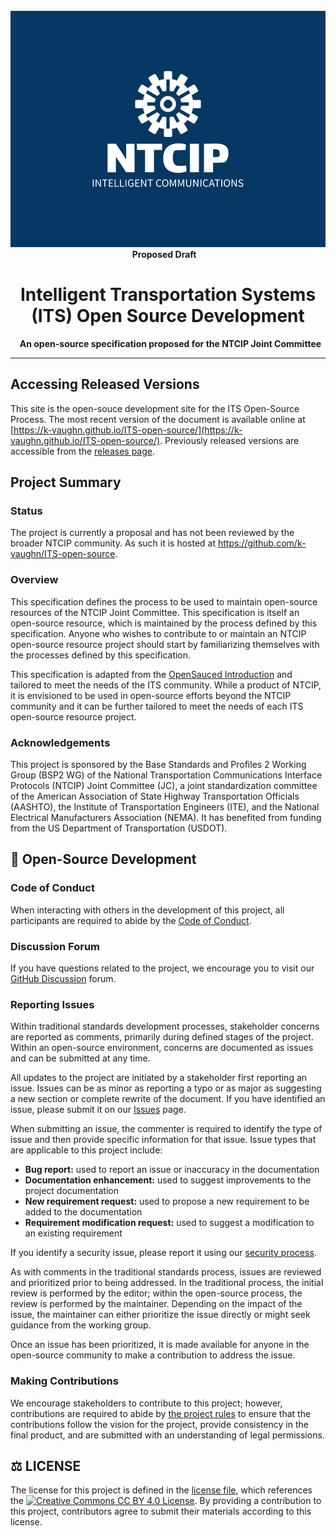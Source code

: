 <div align="center">
  <img alt="NTCIP" src="images/NTCIP.jpg">
  <strong>Proposed Draft</strong>    
  <h1>Intelligent Transportation Systems (ITS) Open Source Development</h1>
  <strong>An open-source specification proposed for the NTCIP Joint Committee</strong>
</div>


---
## Accessing Released Versions 
This site is the open-souce development site for the ITS Open-Source Process. The most recent version of the document is available online at [https://k-vaughn.github.io/ITS-open-source/](https://k-vaughn.github.io/ITS-open-source/). Previously released versions are accessible from the [releases page](https://www.github.com/k-vaughn/ITS-open-source/releases).

## Project Summary

### Status

The project is currently a proposal and has not been reviewed by the broader NTCIP community. As such it is hosted at https://github.com/k-vaughn/ITS-open-source.

### Overview
This specification defines the process to be used to maintain open-source resources of the NTCIP Joint Committee. This specification is itself an open-source resource, which is maintained by the process defined by this specification. Anyone who wishes to contribute to or maintain an NTCIP open-source resource project should start by familiarizing themselves with the processes defined by this specification.

This specification is adapted from the [OpenSauced Introduction](https://github.com/open-sauced/intro) and tailored to meet the needs of the ITS community. While a product of NTCIP, it is envisioned to be used in open-source efforts beyond the NTCIP community and it can be further tailored to meet the needs of each ITS open-source resource project.

### Acknowledgements
This project is sponsored by the Base Standards and Profiles 2 Working Group (BSP2 WG) of the National Transportation Communications Interface Protocols (NTCIP) Joint Committee (JC), a joint standardization committee of the American Association of State Highway Transportation Officials (AASHTO), the Institute of Transportation Engineers (ITE), and the National Electrical Manufacturers Association (NEMA). It has benefited from funding from the US Department of Transportation (USDOT).

## 🤝 Open-Source Development

### Code of Conduct
When interacting with others in the development of this project, all participants are required to abide by the [Code of Conduct](CODE_OF_CONDUCT.md).

### Discussion Forum
If you have questions related to the project, we encourage you to visit our [GitHub Discussion]() forum. 

### Reporting Issues
Within traditional standards development processes, stakeholder concerns are reported as comments, primarily during defined stages of the project. Within an open-source environment, concerns are documented as issues and can be submitted at any time. 

All updates to the project are initiated by a stakeholder first reporting an issue. Issues can be as minor as reporting a typo or as major as suggesting a new section or complete rewrite of the document. If you have identified an issue, please submit it on our [Issues]() page.

When submitting an issue, the commenter is required to identify the type of issue and then provide specific information for that issue. Issue types that are applicable to this project include:

- **Bug report:** used to report an issue or inaccuracy in the documentation
- **Documentation enhancement:** used to suggest improvements to the project documentation
- **New requirement request:** used to propose a new requirement to be added to the documentation
- **Requirement modification request:** used to suggest a modification to an existing requirement

If you identify a security issue, please report it using our [security process](SECURITY.md).

As with comments in the traditional standards process, issues are reviewed and prioritized prior to being addressed. In the traditional process, the initial review is performed by the editor; within the open-source process, the review is performed by the maintainer. Depending on the impact of the issue, the maintainer can either prioritize the issue directly or might seek guidance from the working group.

Once an issue has been prioritized, it is made available for anyone in the open-source community to make a contribution to address the issue.

### Making Contributions
We encourage stakeholders to contribute to this project; however, contributions are required to abide by [the project rules](CONTRIBUTING.md) to ensure that the contributions follow the vision for the project, provide consistency in the final product, and are submitted with an understanding of legal permissions. 

## ⚖️ LICENSE

The license for this project is defined in the [license file](LICENSE), which references the [![Creative Commons CC BY 4.0 License](https://i.creativecommons.org/l/by/4.0/88x31.png)](https://creativecommons.org/licenses/by/4.0/). By providing a contribution to this project, contributors agree to submit their materials according to this license.
